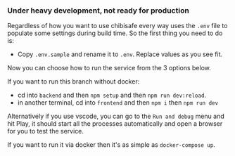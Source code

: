 ### Under heavy development, not ready for production

Regardless of how you want to use chibisafe every way uses the `.env` file to populate some settings during build time. So the first thing you need to do is:
- Copy `.env.sample` and rename it to `.env`. Replace values as you see fit.

Now you can choose how to run the service from the 3 options below.

If you want to run this branch without docker:
- cd into `backend` and then `npm setup` and then `npm run dev:reload`.
- in another terminal, cd into `frontend` and then `npm i` then `npm run dev`

Alternatively if you use vscode, you can go to the `Run and debug` menu and hit Play, it should start all the processes automatically and open a browser for you to test the service.

If you want to run it via docker then it's as simple as `docker-compose up`.
